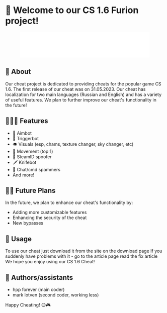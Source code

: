# 👋 Welcome to our CS 1.6 Furion project!

<p align="center">
  <img src="Images or videos/Logotype.png" alt="Logotype"/>
</p>

## 📌 About
Our cheat project is dedicated to providing cheats for the popular game CS 1.6. The first release of our cheat was on 31.05.2023. Our cheat has localization for two main languages (Russian and English) and has a variety of useful features. We plan to further improve our cheat's functionality in the future!

## 👨🏼‍💻 Features
- 🎯 Aimbot
- 🎯 Triggerbot
- 👁️ Visuals (esp, chams, texture changer, sky changer, etc)
- 🐇 Movement (top 1)
- 🔄 SteamID spoofer
- 🗡️ Knifebot
- 📩 Chat/cmd spammers
- And more!

## ✍🏻 Future Plans
In the future, we plan to enhance our cheat's functionality by:
- Adding more customizable features
- Enhancing the security of the cheat
- New bypasses

## 🤔 Usage
To use our cheat just download it from the site on the download page
If you suddenly have problems with it - go to the article page read the fix article
We hope you enjoy using our CS 1.6 Cheat!

## 👥 Authors/assistants
- hpp forever (main coder)
- mark lotven (second coder, working less)

Happy Cheating! 😉🎮
